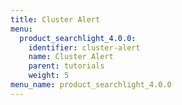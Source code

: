 ```yaml
---
title: Cluster Alert
menu:
  product_searchlight_4.0.0:
    identifier: cluster-alert
    name: Cluster Alert
    parent: tutorials
    weight: 5
menu_name: product_searchlight_4.0.0 
---
```

